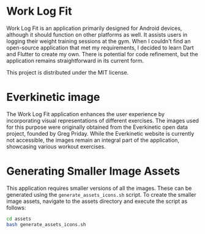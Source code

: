 # Work Log Fit

Work Log Fit is an application primarily designed for Android devices, although it should function on other platforms as well. It assists users in logging their weight training sessions at the gym. When I couldn't find an open-source application that met my requirements, I decided to learn Dart and Flutter to create my own. There is potential for code refinement, but the application remains straightforward in its current form.

This project is distributed under the MIT license.

# Everkinetic image

The Work Log Fit application enhances the user experience by incorporating visual representations of different exercises.
The images used for this purpose were originally obtained from the Everkinetic open data project, founded by Greg Priday. 
While the Everkinetic website is currently not accessible, the images remain an integral part of the application, showcasing various workout exercises.

# Generating Smaller Image Assets

This application requires smaller versions of all the images.
These can be generated using the `generate_assets_icons.sh` script.
To create the smaller image assets, navigate to the assets directory and execute the script as follows:

```bash
cd assets
bash generate_assets_icons.sh
```


